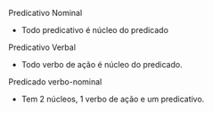 Predicativo Nominal
- Todo predicativo é núcleo do predicado

Predicativo Verbal
- Todo verbo de ação é núcleo do predicado.

Predicado verbo-nominal
- Tem 2 núcleos, 1 verbo de ação e um predicativo.